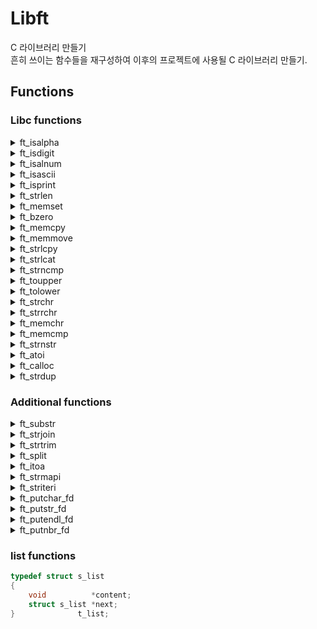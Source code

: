 # **Libft**

C 라이브러리 만들기   
흔히 쓰이는 함수들을 재구성하여 이후의 프로젝트에 사용될 C 라이브러리 만들기.

## **Functions**

### **Libc functions**

<details>
<summary>ft_isalpha</summary>
<div markdown="1">       

|**함수 이름**|ft_isalpha|
|-|-|
|**프로토타입**|int ft_isalpha(int c);|
|**매개변수**|#1. 확인할 문자|
|**반환값**|알파벳이면 1 아니면 0 반환|
|**설명**|해당 문자가 알파벳인지 확인하는 함수|

</div>
</details>

<details>
<summary>ft_isdigit</summary>
<div markdown="1">       

|**함수 이름**|ft_isdigit|
|-|-|
|**프로토타입**|int ft_isdigit(int c);|
|**매개변수**|#1. 확인할 문자|
|**반환값**|아스키코드 값으로 숫자이면 1 아니면 0 반환|
|**설명**|해당 문자가 숫자인지 확인하는 함수|

</div>
</details>

<details>
<summary>ft_isalnum</summary>
<div markdown="1">       

|**함수 이름**|ft_isalnum|
|-|-|
|**프로토타입**|int ft_isalnum(int c);|
|**매개변수**|#1. 확인할 문자|
|**반환값**|알파벳이거나 숫자이면 1 아니면 0 반환|
|**설명**|해당 문자가 알파벳이거나 숫자인지 확인하는 함수|

</div>
</details>

<details>
<summary>ft_isascii</summary>
<div markdown="1">       

|**함수 이름**|ft_isascii|
|-|-|
|**프로토타입**|int ft_isascii(int c);|
|**매개변수**|#1. 확인할 문자|
|**반환값**|아스키값(0~127)이면 1 아니면 0 반환|
|**설명**|해당 문자가 아스키값인지 확인하는 함수|

</div>
</details>

<details>
<summary>ft_isprint</summary>
<div markdown="1">       

|**함수 이름**|ft_isprint|
|-|-|
|**프로토타입**|int ft_isprint(int c);|
|**매개변수**|#1. 확인할 문자|
|**반환값**|출력가능한 문자이면 1 아니면 0 반환|
|**설명**|해당 문자가 출력가능한 문자인지 확인하는 함수|

</div>
</details>

<details>
<summary>ft_strlen</summary>
<div markdown="1">       

|**함수 이름**|ft_strlen|
|-|-|
|**프로토타입**|size_t ft_strlen(const char *s);|
|**매개변수**|#1. 문자열|
|**반환값**|문자열 길이를 반환|
|**설명**|문자열 길이를 반환해주는 함수|

</div>
</details>

<details>
<summary>ft_memset</summary>
<div markdown="1">       

|**함수 이름**|ft_memset|
|-|-|
|**프로토타입**|void *ft_memset(void *b, int c, size_t len);|
|**매개변수**|#1. 메모리 주소<br>#2. 초기화할 값<br>#3. 메모리 사이즈|
|**반환값**|없음.|
|**설명**|메모리 주소 b를 받아 len사이즈 만큼 c로 초기화해주는 함수|

</div>
</details>

<details>
<summary>ft_bzero</summary>
<div markdown="1">       

|**함수 이름**|ft_bzero|
|-|-|
|**프로토타입**|void ft_bzero(void *s, size_t n);|
|**매개변수**|#1. 메모리 주소<br>#2. 메모리 사이즈|
|**반환값**|없음.|
|**설명**|메모리 주소 s를 받아 n사이즈 만큼 0으로 초기화해주는 함수|

</div>
</details>

<details>
<summary>ft_memcpy</summary>
<div markdown="1">       

|**함수 이름**|ft_memcpy|
|-|-|
|**프로토타입**|void *ft_memcpy(void *dst, const void *src, size_t n);|
|**매개변수**|#1. 붙여넣을 메모리 주소<br>#2. 복사할 메모리 주소<br>#3. 복사할 사이즈|
|**반환값**|없음.|
|**설명**|src에서 n만큼 복사해 dst에 붙여넣는 함수|

</div>
</details>

<details>
<summary>ft_memmove</summary>
<div markdown="1">       

|**함수 이름**|ft_memmove|
|-|-|
|**프로토타입**|void *ft_memmove(void *dst, const void *src, size_t len);|
|**매개변수**|#1. 붙여넣을 메모리 주소<br>#2. 복사할 메모리 주소<br>#3. 복사할 사이즈|
|**반환값**|없음.|
|**설명**|src에서 len만큼을 dst로 옮기는 함수. dst와 src의 메모리 영역이 겹치더라도 문제가 발생하지 않는다.|

</div>
</details>

<details>
<summary>ft_strlcpy</summary>
<div markdown="1">       

|**함수 이름**|ft_strlcpy|
|-|-|
|**프로토타입**|size_t ft_strlcpy(char *dst, const char *src, size_t dstsize);|
|**매개변수**|#1. 붙여넣을 문자열 주소<br>#2. 복사할 문자열 주소<br>#3. 사이즈|
|**반환값**|src 문자열 길이|
|**설명**|dst에 src를 복사해 넣는 함수. dstsize도 입력받아 '\0'값을 보장받을 수 있다.|

</div>
</details>

<details>
<summary>ft_strlcat</summary>
<div markdown="1">       

|**함수 이름**|ft_strlcat|
|-|-|
|**프로토타입**|size_t ft_strlcat(char *dst, const char *src, size_t dstsize);|
|**매개변수**|#1. 붙여넣을 문자열 주소<br>#2. 복사할 문자열 주소<br>#3. 사이즈|
|**반환값**|dst문자열 길이 + src문자열 길이 반환|
|**설명**|src를 복사해 dst뒤에 이어붙이는 함수. dstsize도 입력받아 '\0'값을 보장받을 수 있다.|

</div>
</details>

<details>
<summary>ft_strncmp</summary>
<div markdown="1">       

|**함수 이름**|ft_strncmp|
|-|-|
|**프로토타입**|int ft_strncmp(const char *str1, const char *str2, size_t n);|
|**매개변수**|#1. 비교할 문자열1<br>#2. 비교할 문자열2<br>#3. 비교할 길이|
|**반환값**|길이 n만큼 두 개의 문자열을 비교하여 완전히 같다면 0을 반환. 다르면 음수 혹은 양수를 반환|
|**설명**|길이 n만큼 두 개의 문자열이 같은지 비교하는 함수|

</div>
</details>

<details>
<summary>ft_toupper</summary>
<div markdown="1">       

|**함수 이름**|ft_toupper|
|-|-|
|**프로토타입**|int ft_toupper(int c);|
|**매개변수**|#1. 문자|
|**반환값**|해당 문자가 소문자이면 대문자로 변환해서 반환|
|**설명**|대문자로 변환해주는 함수|

</div>
</details>

<details>
<summary>ft_tolower</summary>
<div markdown="1">       

|**함수 이름**|ft_tolower|
|-|-|
|**프로토타입**|int ft_tolower(int c);|
|**매개변수**|#1. 문자|
|**반환값**|해당 문자가 대문자이면 소문자로 변환해서 반환|
|**설명**|소문자로 변환해주는 함수|

</div>
</details>

<details>
<summary>ft_strchr</summary>
<div markdown="1">       

|**함수 이름**|ft_strchr|
|-|-|
|**프로토타입**|char *ft_strchr(const char *str, int c);|
|**매개변수**|#1. 문자열<br>#2. 찾을 문자|
|**반환값**|문자열에서 해당 문자가 첫 등장하는 위치(주소값)를 반환. 없으면 NULL을 반환.|
|**설명**|문자열에서 원하는 문자를 찾는 함수|

</div>
</details>

<details>
<summary>ft_strrchr</summary>
<div markdown="1">       

|**함수 이름**|ft_strrchr|
|-|-|
|**프로토타입**|char *ft_strrchr(const char *str, int c);|
|**매개변수**|#1. 문자열<br>#2. 찾을 문자|
|**반환값**|문자열에서 해당 문자가 뒤에서 첫 등장하는 위치(주소값)를 반환. 없으면 NULL을 반환.|
|**설명**|문자열에서 원하는 문자를 찾는 함수|

</div>
</details>

<details>
<summary>ft_memchr</summary>
<div markdown="1">       

|**함수 이름**|ft_memchr|
|-|-|
|**프로토타입**|void *ft_memchr(const void *ptr, int value, size_t num);|
|**매개변수**|#1. 메모리 주소<br>#2. 찾을 값<br>#3. 메모리 사이즈|
|**반환값**|메모리에서 해당 값이 첫 등장하는 위치(주소값)를 반환. 없으면 NULL을 반환.|
|**설명**|메모리에서 원하는 값을 찾는 함수|

</div>
</details>

<details>
<summary>ft_memcmp</summary>
<div markdown="1">       

|**함수 이름**|ft_memcmp|
|-|-|
|**프로토타입**|int ft_memcmp(const void *ptr1, const void *ptr2, size_t num);|
|**매개변수**|#1. 비교할 메모리 주소1<br>#2. 비교할 메모리 주소2<br>#3. 비교할 사이즈|
|**반환값**|사이즈 num만큼 두 개의 메모리를 비교하여 완전히 같다면 0을 반환. 다르면 음수 혹은 양수를 반환|
|**설명**|사이즈 num만큼 두 개의 메모리가 같은지 비교하는 함수|

</div>
</details>

<details>
<summary>ft_strnstr</summary>
<div markdown="1">       

|**함수 이름**|ft_strnstr|
|-|-|
|**프로토타입**|char *ft_strnstr(const char *big, const char *little, size_t len);|
|**매개변수**|#1. big 문자열<br>#2. little 문자열<br>#3. 찾을 범위|
|**반환값**|big 문자열에서 길이 len내에 little 문자열이 첫 등장하는 위치(주소값)를 반환. 없다면 NULL을 반환.|
|**설명**|big 문자열에서 길이 len내에 little 문자열을 찾는 함수|

</div>
</details>

<details>
<summary>ft_atoi</summary>
<div markdown="1">       

|**함수 이름**|ft_atoi|
|-|-|
|**프로토타입**|int ft_atoi(const char *str);|
|**매개변수**|#1. 문자열 형태의 정수값|
|**반환값**|문자열 형태의 정수값을 int형으로 변환하여 반환|
|**설명**|문자열 형태의 정수값을 int형으로 변환하는 함수|

</div>
</details>

<details>
<summary>ft_calloc</summary>
<div markdown="1">       

|**함수 이름**|ft_calloc|
|-|-|
|**프로토타입**|void *ft_calloc(size_t num, size_t size);|
|**매개변수**|#1. 변수의 수<br>#2. 변수의 사이즈|
|**반환값**|동적할당한 메모리 주소를 반환|
|**설명**|num * size만큼의 메모리를 할당하고 0으로 초기화된 상태로 반환해주는 함수|

</div>
</details>

<details>
<summary>ft_strdup</summary>
<div markdown="1">       

|**함수 이름**|ft_strdup|
|-|-|
|**프로토타입**|char *ft_strdup(const char *str1);|
|**매개변수**|#1. 문자열 주소|
|**반환값**|복제된 문자열 주소를 반환|
|**설명**|동적할당을 하여 문자열을 복제해 반환해주는 함수|

</div>
</details>

### **Additional functions**

<details>
<summary>ft_substr</summary>
<div markdown="1">       

|**함수 이름**|ft_substr|
|-|-|
|**프로토타입**|char *ft_substr(char const *s, unsigned int start, size_t len);|
|**매개변수**|#1. 부분 문자열(substring)을 생성할 원본 문자열<br>#2. 부분 문자열의 맨 처음 인덱스<br>#3. 부분 문자열의 최대 길이|
|**반환값**|부분 문자열. 할당 실패시, NULL|
|**설명**|동적할당 후, 원본 문자열 s로부터 부분 문자열을 생성하여 반환해주는 함수|

</div>
</details>

<details>
<summary>ft_strjoin</summary>
<div markdown="1">       

|**함수 이름**|ft_strjoin|
|-|-|
|**프로토타입**|char *ft_strjoin(char const *s1, char const *s2);|
|**매개변수**|#1. 접두 문자열(prefix string)<br>#2. 접미 문자열(suffix string)|
|**반환값**|새로운 문자열. 할당 실패 시, NULL|
|**설명**|동적할당 후, 문자열 s1과 s2를 이어붙인 새로운 문자열을 생성하여 반환해주는 함수|

</div>
</details>

<details>
<summary>ft_strtrim</summary>
<div markdown="1">       

|**함수 이름**|ft_strtrim|
|-|-|
|**프로토타입**|char *ft_strtrim(char const *s1, char const *set);|
|**매개변수**|#1. 양 쪽을 잘라낼 원본 문자열<br>#2. 제거될 문자들의 집합|
|**반환값**|문자가 제거된 문자열. 할당 실패 시, NULL|
|**설명**|동적할당 후, s1의 양 쪽 끝에서 'set'에 지정된 문자들이 제거된 문자열 사본을 반환해주는 함수|

</div>
</details>

<details>
<summary>ft_split</summary>
<div markdown="1">       

|**함수 이름**|ft_split|
|-|-|
|**프로토타입**|char **ft_split(char const *s, char c);|
|**매개변수**|#1. 분할할 문자열<br>#2. 구분자(delimiter)|
|**반환값**|split을 통해 분할된 문자열의 배열. 할당 실패 시, NULL|
|**설명**|동적할당 후, 구분자 c를 기준으로 문자열 s를 분할하여 그 결과를 담은 새로운 문자열 배열을 반환해주는 함수. 문자열 배열의 끝은 NULL 포인터로 끝남.|

</div>
</details>

<details>
<summary>ft_itoa</summary>
<div markdown="1">       

|**함수 이름**|ft_itoa|
|-|-|
|**프로토타입**|char *ft_itoa(int n);|
|**매개변수**|#1. 변환할 정수|
|**반환값**|정수를 표현하는 문자열. 할당 실패 시, NULL|
|**설명**|동적할당 후, 인자로 받은 정수를 나타내는 문자열을 반환해주는 함수.|

</div>
</details>

<details>
<summary>ft_strmapi</summary>
<div markdown="1">       

|**함수 이름**|ft_strmapi|
|-|-|
|**프로토타입**|char *ft_strmapi(char const *s, char (*f)(unsigned int, char));|
|**매개변수**|#1. 함수를 적용할 문자열<br>#2. 문자열의 각 문자에 적용할 함수|
|**반환값**|원본 문자열에서 함수 f를 성공적으로 적용하여 생성된 결과 문자열. 할당 실패 시, NULL|
|**설명**|문자열 s의 각 문자를 순회하며 함수 f를 적용하고, 해당 문자의 인덱스를 함수 f의 첫 번째 인자로 사용하여 각 문자에 함수가 적용된 새로운 문자열을 생성하는 함수|

</div>
</details>

<details>
<summary>ft_striteri</summary>
<div markdown="1">       

|**함수 이름**|ft_striteri|
|-|-|
|**프로토타입**|void ft_striteri(char *s, void (*f)(unsigned int, char*));|
|**매개변수**|#1. 함수를 적용할 문자열<br>#2. 문자열의 각 문자에 적용할 함수|
|**반환값**|없음.|
|**설명**|문자열 s의 각 문자를 순회하며 함수 f를 적용하는 함수. 해당 문자의 인덱스를 함수 f의 첫 번째 인자로 사용하고, 각 문자의 주소값이 함수 f의 두 번째 인자로 사용된다.|

</div>
</details>

<details>
<summary>ft_putchar_fd</summary>
<div markdown="1">       

|**함수 이름**|ft_putchar_fd|
|-|-|
|**프로토타입**|void ft_putchar_fd(char c, int fd);|
|**매개변수**|#1. 출력할 문자<br>#2. 값이 쓰여질 파일 식별자(file descriptor)|
|**반환값**|없음.|
|**설명**|제공받은 파일 식별자에 문자 c를 출력하는 함수|

</div>
</details>

<details>
<summary>ft_putstr_fd</summary>
<div markdown="1">       

|**함수 이름**|ft_putstr_fd|
|-|-|
|**프로토타입**|void ft_putstr_fd(char *s, int fd);|
|**매개변수**|#1. 출력할 문자열<br>#2. 값이 쓰여질 파일 식별자(file descriptor)|
|**반환값**|없음.|
|**설명**|제공받은 파일 식별자에 문자열 s를 출력하는 함수|

</div>
</details>

<details>
<summary>ft_putendl_fd</summary>
<div markdown="1">       

|**함수 이름**|ft_putendl_fd|
|-|-|
|**프로토타입**|void ft_putendl_fd(char *s, int fd);|
|**매개변수**|#1. 출력할 문자열<br>#2. 값이 쓰여질 파일 식별자(file descriptor)|
|**반환값**|없음.|
|**설명**|제공받은 파일 식별자에 문자열 s를 출력하고, 개행을 출력하는 함수|

</div>
</details>

<details>
<summary>ft_putnbr_fd</summary>
<div markdown="1">       

|**함수 이름**|ft_putnbr_fd|
|-|-|
|**프로토타입**|void ft_putnbr_fd(int n, int fd);|
|**매개변수**|#1. 출력할 정수<br>#2. 값이 쓰여질 파일 식별자(file descriptor)|
|**반환값**|없음.|
|**설명**|제공받은 파일 식별자에 정수 n을 출력하는 함수|

</div>
</details>

### **list functions**

```c
typedef struct s_list
{
    void          *content;
    struct s_list *next;
}              t_list;
```

